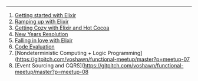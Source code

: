---
1. [Getting started with Elixir](https://gitpitch.com/voshawn/functional-meetup/master?p=meetup-01)
1. [Ramping up with Elixir](https://gitpitch.com/voshawn/functional-meetup/master?p=meetup-02)
1. [Getting Cozy with Elixir and Hot Cocoa](https://gitpitch.com/voshawn/functional-meetup/master?p=meetup-03)
1. [New Years Resolution](https://gitpitch.com/voshawn/functional-meetup/master?p=meetup-04)
1. [Falling in love with Elixir](https://gitpitch.com/voshawn/functional-meetup/master?p=meetup-05)
1. [Code Evaluation](https://gitpitch.com/voshawn/functional-meetup/master?p=meetup-06)
1. [Nondeterministic Computing + Logic Programming](https://gitpitch.com/voshawn/functional-meetup/master?p=meetup-07
1. [Event Sourcing and CQRS](https://gitpitch.com/voshawn/functional-meetup/master?p=meetup-08

